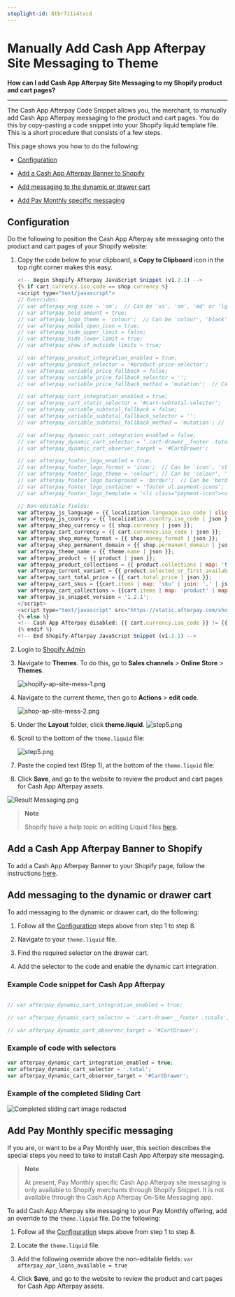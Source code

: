 ```yaml
---
stoplight-id: 8tbr7i1i4txcd
---
```


# Manually Add Cash App Afterpay Site Messaging to Theme

**How can I add Cash App Afterpay Site Messaging to my Shopify product and cart pages?**

---

The Cash App Afterpay Code Snippet allows you, the merchant, to manually add Cash App Afterpay messaging to the product and cart pages. You do this by copy-pasting a code snippet into your Shopify liquid template file. This is a short procedure that consists of a few steps. 

This page shows you how to do the following:

* [Configuration](#configuration)

* [Add a Cash App Afterpay Banner to Shopify](#add-an-afterpay-banner-to-shopify)

* [Add messaging to the dynamic or drawer cart](#add-messaging-to-the-dynamic-or-drawer-cart)

* [Add Pay Monthly specific messaging](#add-pay-monthly-specific-messaging)

## Configuration

Do the following to position the Cash App Afterpay site messaging onto the product and cart pages of your Shopify website:

1. Copy the code below to your clipboard, a **Copy to Clipboard** icon in the top right corner makes this easy.

    ```js
    <!-- Begin Shopify-Afterpay JavaScript Snippet (v1.2.1) -->
    {% if cart.currency.iso_code == shop.currency %}
    <script type="text/javascript">
    // Overrides:
    // var afterpay_msg_size = 'sm';  // Can be 'xs', 'sm', 'md' or 'lg'.
    // var afterpay_bold_amount = true;
    // var afterpay_logo_theme = 'colour';  // Can be 'colour', 'black' or 'white'.
    // var afterpay_modal_open_icon = true;
    // var afterpay_hide_upper_limit = false;
    // var afterpay_hide_lower_limit = true;
    // var afterpay_show_if_outside_limits = true;

    // var afterpay_product_integration_enabled = true;
    // var afterpay_product_selector = '#product-price-selector';
    // var afterpay_variable_price_fallback = false;
    // var afterpay_variable_price_fallback_selector = '';
    // var afterpay_variable_price_fallback_method = 'mutation';  // Can be 'mutation' or 'interval'.

    // var afterpay_cart_integration_enabled = true;
    // var afterpay_cart_static_selector = '#cart-subtotal-selector';
    // var afterpay_variable_subtotal_fallback = false;
    // var afterpay_variable_subtotal_fallback_selector = '';
    // var afterpay_variable_subtotal_fallback_method = 'mutation'; // Can be 'mutation' or 'interval'.

    // var afterpay_dynamic_cart_integration_enabled = false;
    // var afterpay_dynamic_cart_selector = '.cart-drawer__footer .totals';
    // var afterpay_dynamic_cart_observer_target = '#CartDrawer';

    // var afterpay_footer_logo_enabled = true;
    // var afterpay_footer_logo_format = 'icon';  // Can be 'icon', 'stacked' or 'logo'.
    // var afterpay_footer_logo_theme = 'colour'; // Can be 'colour', 'black' or 'white'.
    // var afterpay_footer_logo_background = 'border';  // Can be 'border' or 'transparent'.
    // var afterpay_footer_logo_container = 'footer ul.payment-icons';
    // var afterpay_footer_logo_template = '<li class="payment-icon"><object data="{logo_path}" type="image/svg+xml"></object></li>';

    // Non-editable fields:
    var afterpay_js_language = {{ localization.language.iso_code | slice: 0, 2 | json }};
    var afterpay_js_country = {{ localization.country.iso_code | json }};
    var afterpay_shop_currency = {{ shop.currency | json }};
    var afterpay_cart_currency = {{ cart.currency.iso_code | json }};
    var afterpay_shop_money_format = {{ shop.money_format | json }};
    var afterpay_shop_permanent_domain = {{ shop.permanent_domain | json }};
    var afterpay_theme_name = {{ theme.name | json }};
    var afterpay_product = {{ product | json }};
    var afterpay_product_collections = {{ product.collections | map: 'title' | join: ',' | json }};
    var afterpay_current_variant = {{ product.selected_or_first_available_variant | json }};
    var afterpay_cart_total_price = {{ cart.total_price | json }};
    var afterpay_cart_skus = {{cart.items | map: 'sku' | join: ',' | json }};
    var afterpay_cart_collections = {{cart.items | map: 'product' | map: 'collections' | map: 'title' | uniq | join: ',' | json }};
    var afterpay_js_snippet_version = '1.2.1';
    </script>
    <script type="text/javascript" src="https://static.afterpay.com/shopify-afterpay-javascript.js"></script>
    {% else %}
    <!-- Cash App Afterpay disabled: {{ cart.currency.iso_code }} != {{ shop.currency }} -->
    {% endif %}
    <!-- End Shopify-Afterpay JavaScript Snippet (v1.2.1) -->

    ```

2. Login to [Shopify Admin](https://accounts.shopify.com/lookup?rid=edf4fd64-060c-48a7-bf95-095eb87b831c)

3. Navigate to **Themes**. To do this, go to **Sales channels** > **Online Store** > **Themes**.

   ![shopify-ap-site-mess-1.png](../../../assets/images/shopify-ap-site-mess-1.png)

4. Navigate to the current theme, then go to **Actions** > **edit code**.

   ![shop-ap-site-mess-2.png](../../../assets/images/shop-ap-site-mess-2.png)

5. Under the **Layout** folder, click **theme.liquid**.
   ![step5.png](../../../assets/images/Step_5.png)

6. Scroll to the bottom of the `theme.liquid` file:

   ![step5.png](../../../assets/images/Step_6.png)

7. Paste the copied text (Step 1), at the bottom of the `theme.liquid` file:

8. Click **Save**, and go to the website to review the product and cart pages for Cash App Afterpay assets.

<!--
focus: false
-->
![Result Messaging.png](<../../../assets/images/Result Messaging-2.png>)

<!-- theme: info -->
> **Note**
>
> Shopify have a help topic on editing Liquid files [here](https://shopify.dev/docs/api/liquid).

## Add a Cash App Afterpay Banner to Shopify

To add a Cash App Afterpay Banner to your Shopify page, follow the instructions [here](Shopify-Add-an-Afterpay-Banner-to-Shopify.md).

## Add messaging to the dynamic or drawer cart

To add messaging to the dynamic or drawer cart, do the following:

1. Follow all the [Configuration](#configuration) steps above from step 1 to step 8.

2. Navigate to your `theme.liquid` file.

3. Find the required selector on the drawer cart.

4. Add the selector to the code and enable the dynamic cart integration.

### Example Code snippet for Cash App Afterpay

```js

// var afterpay_dynamic_cart_integration_enabled = true;

// var afterpay_dynamic_cart_selector = '.cart-drawer__footer .totals';

// var afterpay_dynamic_cart_observer_target = '#CartDrawer';

```

### Example of code with selectors

```js
var afterpay_dynamic_cart_integration_enabled = true;
var afterpay_dynamic_cart_selector = '.total';
var afterpay_dynamic_cart_observer_target = '#CartDrawer';
```

### Example of the completed Sliding Cart

![Completed sliding cart image redacted](../../../assets/images/barber.png)

## Add Pay Monthly specific messaging

If you are, or want to be a Pay Monthly user, this section describes the special steps you need to take to install Cash App Afterpay site messaging.

<!--theme: info-->
> **Note**
>
> At present, Pay Monthly specific Cash App Afterpay site messaging is only available to Shopify merchants through Shopify Snippet. It is not available through the Cash App Afterpay On-Site Messaging app.

To add Cash App Afterpay site messaging to your Pay Monthly offering, add an override to the `theme.liquid` file. Do the following:

1. Follow all the [Configuration](#configuration) steps above from step 1 to step 8.

2. Locate the `theme.liquid` file.

3. Add the following override above the non-editable fields: `var afterpay_apr_loans_available = true`

4. Click **Save**, and go to the website to review the product and cart pages for Cash App Afterpay assets.
